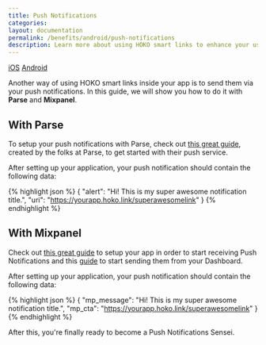 ```yaml
---
title: Push Notifications
categories:
layout: documentation
permalink: /benefits/android/push-notifications
description: Learn more about using HOKO smart links to enhance your user experience.
---
```


<a href="http://support.hokolinks.com/benefits/ios/push-notifications/" class="tab">iOS</a>
<a href="#" class="tab active">Android</a>

Another way of using HOKO smart links inside your app is to send them via your push notifications. In this guide, we will show you how to do it with **Parse** and **Mixpanel**.

## With Parse

To setup your push notifications with Parse, check out <a href="https://parse.com/tutorials/android-push-notifications" target="_blank">this great guide</a>, created by the folks at Parse, to get started with their push service.

After setting up your application, your push notification should contain the following data:

{% highlight json %}
{
  "alert": "Hi! This is my super awesome notification title.",
  "uri": "https://yourapp.hoko.link/superawesomelink"
}
{% endhighlight %}

## With Mixpanel

Check out <a href="https://mixpanel.com/help/reference/android-push-notifications" target="_blank">this great guide</a> to setup your app in order to start receiving Push Notifications and this <a href="https://mixpanel.com/help/questions/articles/how-do-i-send-custom-parameters-like-emoji-in-my-push-notifications" target="_blank">guide</a> to start sending them from your Dashboard.

After setting up your application, your push notification should contain the following data:

{% highlight json %}
{
  "mp_message": "Hi! This is my super awesome notification title.",
  "mp_cta": "https://yourapp.hoko.link/superawesomelink"
}
{% endhighlight %}

After this, you're finally ready to become a Push Notifications Sensei.
